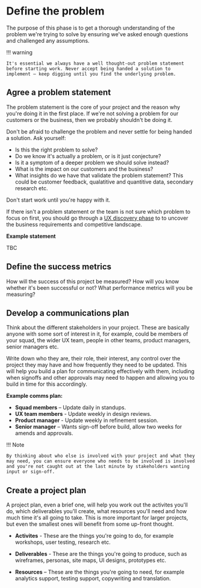 # Define the problem

The purpose of this phase is to get a thorough understanding of the problem we're trying to solve by ensuring we've asked enough questions and challenged any assumptions.

!!! warning

	It's essential we always have a well thought-out problem statement before starting work. Never accept being handed a solution to implement – keep digging until you find the underlying problem.

## Agree a problem statement

The problem statement is the core of your project and the reason why you're doing it in the first place. If we're not solving a problem for our customers or the business, then we probably shouldn't be doing it.

Don't be afraid to challenge the problem and never settle for being handed a solution. Ask yourself:

* Is this the right problem to solve? 
* Do we know it's actually a problem, or is it just conjecture?
* Is it a symptom of a deeper problem we should solve instead?
* What is the impact on our customers and the business?
* What insights do we have that validate the problem statement? This could be customer feedback, qualatitive and quantitive data, secondary research etc.

Don't start work until you're happy with it.

If there isn't a problem statement or the team is not sure which problem to focus on first, you should go through a [UX discovery phase](/methods/discovery/) to to uncover the business requirements and competitive landscape.

**Example statement**

TBC


## Define the success metrics

How will the success of this project be measured? How will you know whether it's been successful or not? What performance metrics will you be measuring?

## Develop a communications plan

Think about the different stakeholders in your project. These are basically anyone with some sort of interest in it, for example, could be members of your squad, the wider UX team, people in other teams, product managers, senior managers etc. 

Write down who they are, their role, their interest, any control over the project they may have and how frequently they need to be updated. This will help you build a plan for communicating effectively with them, including when signoffs and other approvals may need to happen and allowing you to build in time for this accordingly.

**Example comms plan:**

* **Squad members** – Update daily in standups.
* **UX team members** - Update weekly in design reviews.
* **Product manager** - Update weekly in refinement session.
* **Senior manager** – Wants sign-off before build, allow two weeks for amends and approvals.

!!! Note
	
	By thinking about who else is involved with your project and what they may need, you can ensure everyone who needs to be involved is involved and you're not caught out at the last minute by stakeholders wanting input or sign-off.

## Create a project plan

A project plan, even a brief one, will help you work out the activites you'll do, which deliverables you'll create, what resources you'll need and how much time it's all going to take. This is more important for larger projects, but even the smallest ones will benefit from some up-front thought.

* **Activites** - These are the things you're going to do, for example workshops, user testing, research etc.

* **Deliverables** - These are the things you're going to produce, such as wireframes, personas, site maps, UI designs, prototypes etc.

* **Resources** – These are the things you're going to need, for example analytics support, testing support, copywriting and translation.

